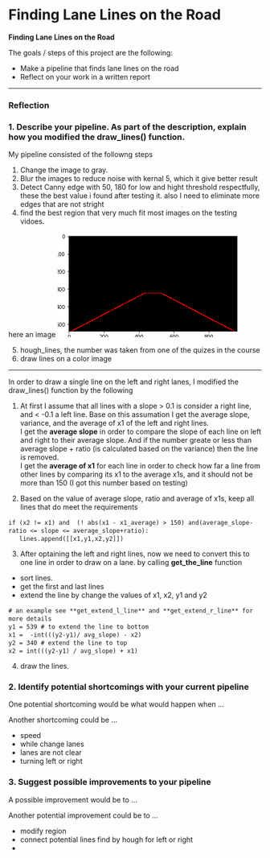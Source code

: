 # **Finding Lane Lines on the Road** 

**Finding Lane Lines on the Road**

The goals / steps of this project are the following:
* Make a pipeline that finds lane lines on the road
* Reflect on your work in a written report


[//]: # (Image References)

[image1]: ./examples/grayscale.jpg "Grayscale"
[region]: ./examples/regions.png 
---

### Reflection

### 1. Describe your pipeline. As part of the description, explain how you modified the draw_lines() function.

My pipeline consisted of the followng steps     
1. Change the image to gray.
2. Blur the images to reduce noise with kernal 5, which it give better result
3. Detect Canny edge with 50, 180 for low and hight threshold respectfully, these the best value i found after testing it. also I need to eliminate more edges that are not stright
4. find the best region that very much fit most images on the testing vidoes. 

here an image
![alt text][region]

5. hough_lines, the number was taken from one of the quizes in the course 
6. draw lines on a color image

---


In order to draw a single line on the left and right lanes, I modified the draw_lines() function by the following

1. At first I assume that all lines with a slope > 0.1 is consider a right line, and < -0.1 a left line. Base on this assumation I get the average slope, variance, and the average of x1 of the left and right lines.     
I get the **average slope** in order to compare the slope of each line on left and right to their average slope. And if the number greate or less than average slope + ratio (is calculated based on the variance) then the line is removed.     
I get the **average of x1** for each line in order to check how far a line from other lines by comparing its x1 to the average x1s, and it should not be more than 150 (I got this number based on testing)    

2. Based on the value of average slope, ratio and average of x1s, keep all lines that do  meet the requirements


```
if (x2 != x1) and  (! abs(x1 - x1_average) > 150) and(average_slope-ratio <= slope <= average_slope+ratio):       
   lines.append([[x1,y1,x2,y2]])
``` 

3. After optaining the left and right lines, now we need to convert this to one line in order to draw on a lane. by calling **get_the_line** function
- sort lines.
- get the first and last lines
- extend the line by change the values of x1, x2, y1 and y2 

```
# an example see **get_extend_l_line** and **get_extend_r_line** for more details     
y1 = 539 # to extend the line to bottom 
x1 =  -int(((y2-y1)/ avg_slope) - x2)
y2 = 340 # extend the line to top 
x2 = int(((y2-y1) / avg_slope) + x1)
```

4. draw the lines.

### 2. Identify potential shortcomings with your current pipeline


One potential shortcoming would be what would happen when ... 

Another shortcoming could be ...

- speed
- while change lanes
- lanes are not clear
- turning left or right


### 3. Suggest possible improvements to your pipeline

A possible improvement would be to ...

Another potential improvement could be to ...
- modify region
- connect potential lines find by hough for left or right
- 